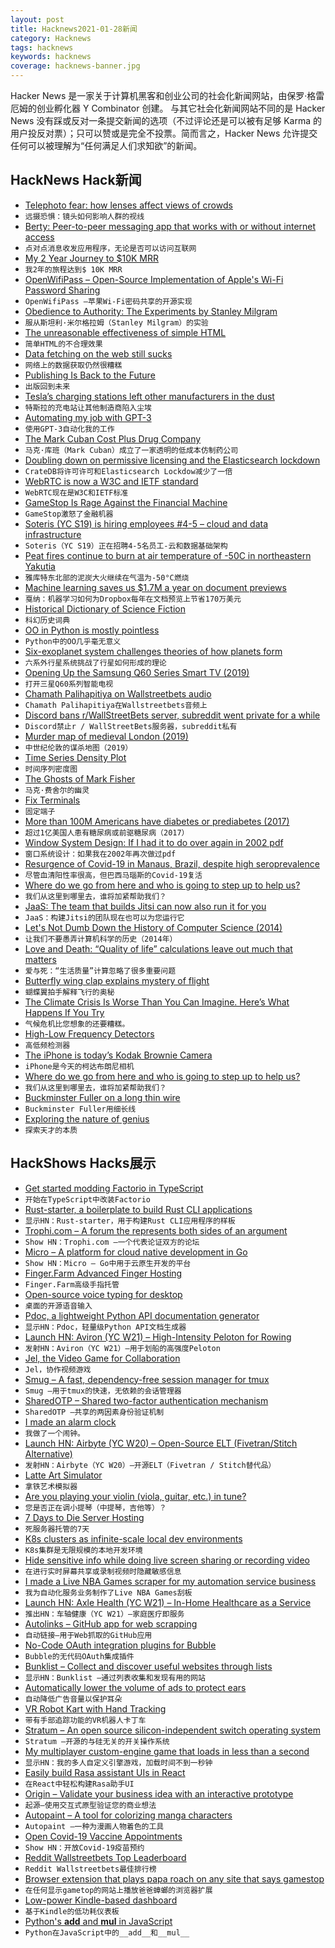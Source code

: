 ```yaml
---
layout: post
title: Hacknews2021-01-28新闻
category: Hacknews
tags: hacknews
keywords: hacknews
coverage: hacknews-banner.jpg
---
```


Hacker News 是一家关于计算机黑客和创业公司的社会化新闻网站，由保罗·格雷厄姆的创业孵化器 Y Combinator 创建。
与其它社会化新闻网站不同的是 Hacker News 没有踩或反对一条提交新闻的选项（不过评论还是可以被有足够 Karma 的用户投反对票）；只可以赞或是完全不投票。简而言之，Hacker News 允许提交任何可以被理解为“任何满足人们求知欲”的新闻。

## HackNews Hack新闻


- [Telephoto fear: how lenses affect views of crowds](https://mainichi.jp/english/articles/20210126/p2a/00m/0op/009000c)
- `远摄恐惧：镜头如何影响人群的视线`
- [Berty: Peer-to-peer messaging app that works with or without internet access](https://github.com/berty/berty)
- `点对点消息收发应用程序，无论是否可以访问互联网`
- [My 2 Year Journey to $10K MRR](https://www.bannerbear.com/journey-to-10k-mrr/)
- `我2年的旅程达到$ 10K MRR`
- [OpenWifiPass – Open-Source Implementation of Apple's Wi-Fi Password Sharing](https://github.com/seemoo-lab/openwifipass)
- `OpenWifiPass –苹果Wi-Fi密码共享的开源实现`
- [Obedience to Authority: The Experiments by Stanley Milgram](http://www.age-of-the-sage.org/psychology/milgram_obedience_experiment.html)
- `服从斯坦利·米尔格拉姆（Stanley Milgram）的实验`
- [The unreasonable effectiveness of simple HTML](https://shkspr.mobi/blog/2021/01/the-unreasonable-effectiveness-of-simple-html/)
- `简单HTML的不合理效果`
- [Data fetching on the web still sucks](https://performancejs.com/post/hde6a90/Data-Fetching-on-the-Web-Still-Sucks)
- `网络上的数据获取仍然很糟糕`
- [Publishing Is Back to the Future](http://www.stratechery.com/2021/publishing-is-back-to-the-future/)
- `出版回到未来`
- [Tesla’s charging stations left other manufacturers in the dust](https://hbr.org/2021/01/how-teslas-charging-stations-left-other-manufacturers-in-the-dust)
- `特斯拉的充电站让其他制造商陷入尘埃`
- [Automating my job with GPT-3](https://blog.seekwell.io/gpt3)
- `使用GPT-3自动化我的工作`
- [The Mark Cuban Cost Plus Drug Company](https://costplusdrugs.com/)
- `马克·库班（Mark Cuban）成立了一家透明的低成本仿制药公司`
- [Doubling down on permissive licensing and the Elasticsearch lockdown](https://crate.io/a/cratedb-doubling-down-on-permissive-licensing-and-the-elasticsearch-lockdown/)
- `CrateDB将许可许可和Elasticsearch Lockdow减少了一倍`
- [WebRTC is now a W3C and IETF standard](https://web.dev/webrtc-standard-announcement/)
- `WebRTC现在是W3C和IETF标准`
- [GameStop Is Rage Against the Financial Machine](https://www.bloomberg.com/opinion/articles/2021-01-27/gamestop-short-squeeze-is-rage-against-the-financial-machine)
- `GameStop激怒了金融机器`
- [Soteris (YC S19) is hiring employees #4-5 – cloud and data infrastructure](https://www.workatastartup.com/companies/12609)
- `Soteris（YC S19）正在招聘4-5名员工-云和数据基础架构`
- [Peat fires continue to burn at air temperature of -50C in northeastern Yakutia](https://siberiantimes.com/other/others/news/peat-fires-continue-to-burn-at-air-temperature-of-50c-in-northeastern-yakutia/)
- `雅库特东北部的泥炭大火继续在气温为-50°C燃烧`
- [Machine learning saves us $1.7M a year on document previews](https://dropbox.tech/machine-learning/cannes--how-ml-saves-us--1-7m-a-year-on-document-previews)
- `戛纳：机器学习如何为Dropbox每年在文档预览上节省170万美元`
- [Historical Dictionary of Science Fiction](https://sfdictionary.com)
- `科幻历史词典`
- [OO in Python is mostly pointless](https://leontrolski.github.io/mostly-pointless.html)
- `Python中的OO几乎毫无意义`
- [Six-exoplanet system challenges theories of how planets form](https://phys.org/news/2021-01-puzzling-six-exoplanet-rhythmic-movement-theories.html)
- `六系外行星系统挑战了行星如何形成的理论`
- [Opening Up the Samsung Q60 Series Smart TV (2019)](https://labs.f-secure.com/blog/samsung-q60r-smart-tv-opening-up-the-samsung-q60-series-smart-tv/)
- `打开三星Q60系列智能电视`
- [Chamath Palihapitiya on Wallstreetbets audio](https://overcast.fm/+fn2WSlrs4/11:00)
- `Chamath Palihapitiya在Wallstreetbets音频上`
- [Discord bans r/WallStreetBets server, subreddit went private for a while](https://www.theverge.com/2021/1/27/22253251/discord-bans-the-r-wallstreetbets-server)
- `Discord禁止r / WallStreetBets服务器，subreddit私有`
- [Murder map of medieval London (2019)](https://arstechnica.com/science/2019/01/addictive-interactive-murder-map-lets-you-explore-medieval-london-crime/)
- `中世纪伦敦的谋杀地图（2019）`
- [Time Series Density Plot](https://observablehq.com/@twitter/time-series-density-plot)
- `时间序列密度图`
- [The Ghosts of Mark Fisher](https://www.newstatesman.com/mark-fisher-postcapitalist-desire-review)
- `马克·费舍尔的幽灵`
- [Fix Terminals](http://www.leonerd.org.uk/hacks/fixterms/)
- `固定端子`
- [More than 100M Americans have diabetes or prediabetes (2017)](https://www.cdc.gov/media/releases/2017/p0718-diabetes-report.html)
- `超过1亿美国人患有糖尿病或前驱糖尿病（2017）`
- [Window System Design: If I had it to do over again in 2002 pdf](https://hack.org/mc/texts/gosling-wsd.pdf)
- `窗口系统设计：如果我在2002年再次做过pdf`
- [Resurgence of Covid-19 in Manaus, Brazil, despite high seroprevalence](https://www.thelancet.com/journals/lancet/article/PIIS0140-6736(21)00183-5/fulltext)
- `尽管血清阳性率很高，但巴西马瑙斯的Covid-19复活`
- [Where do we go from here and who is going to step up to help us?](https://www.reddit.com/r/wallstreetbets/comments/l6j4r9/where_do_we_go_from_here_and_who_is_going_to_step/)
- `我们从这里到哪里去，谁将加紧帮助我们？`
- [JaaS: The team that builds Jitsi can now also run it for you](https://jitsi.org/blog/jaas-the-team-that-builds-jitsi-can-now-also-run-it-for-you/)
- `JaaS：构建Jitsi的团队现在也可以为您运行它`
- [Let's Not Dumb Down the History of Computer Science (2014)](https://cacm.acm.org/opinion/articles/250078-lets-not-dumb-down-the-history-of-computer-science/fulltext)
- `让我们不要愚弄计算机科学的历史（2014年）`
- [Love and Death: “Quality of life” calculations leave out much that matters](https://hedgehogreview.com/blog/thr/posts/love-and-death)
- `爱与死：“生活质量”计算忽略了很多重要问题`
- [Butterfly wing clap explains mystery of flight](https://www.sciencedaily.com/releases/2021/01/210121132059.htm)
- `蝴蝶翼拍手解释飞行的奥秘`
- [The Climate Crisis Is Worse Than You Can Imagine. Here’s What Happens If You Try](https://www.propublica.org/article/the-climate-crisis-is-worse-than-you-can-imagine-heres-what-happens-if-you-try)
- `气候危机比您想象的还要糟糕。`
- [High-Low Frequency Detectors](https://distill.pub/2020/circuits/frequency-edges/)
- `高低频检测器`
- [The iPhone is today’s Kodak Brownie Camera](https://om.co/2021/01/24/why-iphone-is-todays-kodak-brownie-camera/)
- `iPhone是今天的柯达布朗尼相机`
- [Where do we go from here and who is going to step up to help us?](https://old.reddit.com/r/wallstreetbets/comments/l6j4r9/where_do_we_go_from_here_and_who_is_going_to_step/)
- `我们从这里到哪里去，谁将加紧帮助我们？`
- [Buckminster Fuller on a long thin wire](https://library.stanford.edu/blogs/digital-library-blog/2020/07/buckminster-fuller-long-thin-wire)
- `Buckminster Fuller用细长线`
- [Exploring the nature of genius](https://aeon.co/essays/what-can-we-learn-from-the-secret-habits-of-genius)
- `探索天才的本质`


## HackShows Hacks展示

- [ Get started modding Factorio in TypeScript](https://cdaringe.github.io/factorio-type-kit/posts/get-started)
- `开始在TypeScript中改装Factorio`
- [ Rust-starter, a boilerplate to build Rust CLI applications](https://github.com/rust-starter/rust-starter)
- `显示HN：Rust-starter，用于构建Rust CLI应用程序的样板`
- [ Trophi.com – A forum the represents both sides of an argument](https://www.trophi.com/)
- `Show HN：Trophi.com –一个代表论证双方的论坛`
- [ Micro – A platform for cloud native development in Go](https://github.com/micro/micro)
- `Show HN：Micro – Go中用于云原生开发的平台`
- [ Finger.Farm Advanced Finger Hosting](https://finger.farm)
- `Finger.Farm高级手指托管`
- [ Open-source voice typing for desktop](https://github.com/fxnoob/voice-typing-for-desktop)
- `桌面的开源语音输入`
- [ Pdoc, a lightweight Python API documentation generator](https://pdoc.dev/)
- `显示HN：Pdoc，轻量级Python API文档生成器`
- [Launch HN: Aviron (YC W21) – High-Intensity Peloton for Rowing](item?id=25905467)
- `发射HN：Aviron（YC W21）–用于划船的高强度Peloton`
- [ Jel, the Video Game for Collaboration](https://jel.app)
- `Jel，协作视频游戏`
- [ Smug – A fast, dependency-free session manager for tmux](https://github.com/ivaaaan/smug)
- `Smug –用于tmux的快速，无依赖的会话管理器`
- [ SharedOTP – Shared two-factor authentication mechanism](https://sharedotp.com/)
- `SharedOTP –共享的两因素身份验证机制`
- [ I made an alarm clock](https://www.stavros.io/posts/do-not-be-alarmed-clock/)
- `我做了一个闹钟。`
- [Launch HN: Airbyte (YC W20) – Open-Source ELT (Fivetran/Stitch Alternative)](item?id=25917403)
- `发射HN：Airbyte（YC W20）–开源ELT（Fivetran / Stitch替代品）`
- [ Latte Art Simulator](https://barist.art/)
- `拿铁艺术模拟器`
- [ Are you playing your violin (viola, guitar, etc.) in tune?](https://ctrager.github.io/pitch.html)
- `您是否正在调小提琴（中提琴，吉他等）？`
- [ 7 Days to Die Server Hosting](http://7d2d.net)
- `死服务器托管的7天`
- [ K8s clusters as infinite-scale local dev environments](https://www.getambassador.io/infinite-scale-development-environments/)
- `K8s集群是无限规模的本地开发环境`
- [ Hide sensitive info while doing live screen sharing or recording video](https://blurmypage.web.app)
- `在进行实时屏幕共享或录制视频时隐藏敏感信息`
- [ I made a Live NBA Games scraper for my automation service business](https://autotask.site/example_nba.html)
- `我为自动化服务业务制作了Live NBA Games刮板`
- [Launch HN: Axle Health (YC W21) – In-Home Healthcare as a Service](item?id=25930061)
- `推出HN：车轴健康（YC W21）–家庭医疗即服务`
- [ Autolinks – GitHub app for web scrapping](https://autolinks.launchaco.com/)
- `自动链接–用于Web抓取的GitHub应用`
- [ No-Code OAuth integration plugins for Bubble](item?id=25924934)
- `Bubble的无代码OAuth集成插件`
- [ Bunklist – Collect and discover useful websites through lists](https://bunklist.com)
- `显示HN：Bunklist –通过列表收集和发现有用的网站`
- [ Automatically lower the volume of ads to protect ears](https://play.google.com/store/apps/details?id=made.in.india.adfreemusic)
- `自动降低广告音量以保护耳朵`
- [ VR Robot Kart with Hand Tracking](https://github.com/magamig/vr-robot-kart)
- `带有手部追踪功能的VR机器人卡丁车`
- [ Stratum – An open source silicon-independent switch operating system](https://github.com/stratum/stratum)
- `Stratum –开源的与硅无关的开关操作系统`
- [ My multiplayer custom-engine game that loads in less than a second](http://vnav.io)
- `显示HN：我的多人自定义引擎游戏，加载时间不到一秒钟`
- [ Easily build Rasa assistant UIs in React](https://www.npmjs.com/package/react-rasa-assistant)
- `在React中轻松构建Rasa助手UI`
- [ Origin – Validate your business idea with an interactive prototype](https://origin-prototypes.com/)
- `起源–使用交互式原型验证您的商业想法`
- [ Autopaint – A tool for colorizing manga characters](https://creart.innovrepublic.com/)
- `Autopaint –一种为漫画人物着色的工具`
- [ Open Covid-19 Vaccine Appointments](https://getmyvaccine.org/)
- `Show HN：开放Covid-19疫苗预约`
- [ Reddit Wallstreetbets Top Leaderboard](https://stonks.news/wsb/summary/)
- `Reddit Wallstreetbets最佳排行榜`
- [ Browser extension that plays papa roach on any site that says gamestop](http://github.com/fanfare/lastresort)
- `在任何显示gametop的网站上播放爸爸蟑螂的浏览器扩展`
- [ Low-power Kindle-based dashboard](https://github.com/pascalw/kindle-dash)
- `基于Kindle的低功耗仪表板`
- [ Python's __add__ and __mul__ in JavaScript](https://github.com/nuchi/js_add_and_mul)
- `Python在JavaScript中的__add__和__mul__`

